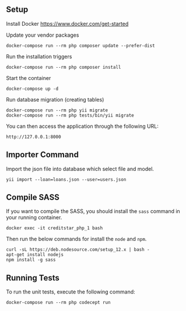 ## Setup

Install Docker https://www.docker.com/get-started

Update your vendor packages

    docker-compose run --rm php composer update --prefer-dist
    
Run the installation triggers

    docker-compose run --rm php composer install    
    
Start the container

    docker-compose up -d
    
Run database migration (creating tables)

    docker-compose run --rm php yii migrate    
    docker-compose run --rm php tests/bin/yii migrate    
        
You can then access the application through the following URL:

    http://127.0.0.1:8000
    

## Importer Command

Import the json file into database which select file and model.

    yii import --loan=loans.json --user=users.json


## Compile SASS

If you want to compile the SASS, you should install the `sass` command in your running container.

    docker exec -it creditstar_php_1 bash

Then run the below commands for install the `node` and `npm`.
    
    curl -sL https://deb.nodesource.com/setup_12.x | bash -
    apt-get install nodejs
    npm install -g sass


## Running Tests

To run the unit tests, execute the following command:

    docker-compose run --rm php codecept run
